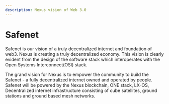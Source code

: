 ```yaml
---
description: Nexus vision of Web 3.0
---
```


# Safenet

Safenet is our vision of a truly decentralized internet and foundation of web3. Nexus is creating a truly decentralized economy. This vision  is clearly evident from the design of the software stack which interoperates with the Open Systems Interconnect(OSI) stack.

The grand vision for Nexus is to empower the community to build the Safenet - a fully decentralized internet owned and operated by people. Safenet will be powered by the Nexus blockchain, ONE stack, LX-OS, Decentralized internet infrastructure consisting of cube satellites, ground stations and ground based mesh networks.
